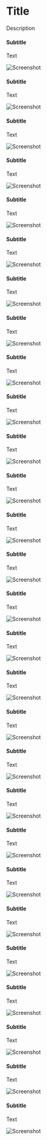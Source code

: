 # Title
Description
#### Subtitle

Text

![Screenshot](images/1.png)

#### Subtitle

Text

![Screenshot](images/2.png)

#### Subtitle

Text

![Screenshot](images/3.png)

#### Subtitle

Text

![Screenshot](images/4.png)

#### Subtitle

Text

![Screenshot](images/5.png)

#### Subtitle

Text

![Screenshot](images/6.png)

#### Subtitle

Text

![Screenshot](images/7.png)

#### Subtitle

Text

![Screenshot](images/8.png)

#### Subtitle

Text

![Screenshot](images/9.png)

#### Subtitle

Text

![Screenshot](images/10.png)

#### Subtitle

Text

![Screenshot](images/11.png)

#### Subtitle

Text

![Screenshot](images/12.png)

#### Subtitle

Text

![Screenshot](images/13.png)

#### Subtitle

Text

![Screenshot](images/14.png)

#### Subtitle

Text

![Screenshot](images/15.png)

#### Subtitle

Text

![Screenshot](images/16.png)

#### Subtitle

Text

![Screenshot](images/17.png)

#### Subtitle

Text

![Screenshot](images/18.png)

#### Subtitle

Text

![Screenshot](images/19.png)

#### Subtitle

Text

![Screenshot](images/20.png)

#### Subtitle

Text

![Screenshot](images/21.png)

#### Subtitle

Text

![Screenshot](images/22.png)

#### Subtitle

Text

![Screenshot](images/23.png)

#### Subtitle

Text

![Screenshot](images/24.png)

#### Subtitle

Text

![Screenshot](images/25.png)

#### Subtitle

Text

![Screenshot](images/26.png)

#### Subtitle

Text

![Screenshot](images/27.png)

#### Subtitle

Text

![Screenshot](images/28.png)

